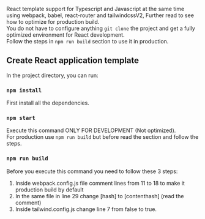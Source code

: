 React template support for Typescript and Javascript at the same time using webpack, babel, react-router and tailwindcssV2, Further read to see how to optimize for production build.<br/>
You do not have to configure anything `git clone` the project and get a fully optimized environment for React development.<br/>
Follow the steps in `npm run build` section to use it in production.<br/>

## Create React application template

In the project directory, you can run:

### `npm install`

First install all the dependencies.<br />

### `npm start`

Execute this command ONLY FOR DEVELOPMENT (Not optimized).<br/>
For production use `npm run build` but before read the section and follow the steps.

### `npm run build`

Before you execute this command you need to follow these 3 steps: <br/>

1. Inside webpack.config.js file comment lines from 11 to 18 to make it production build by default<br/>
2. In the same file in line 29 change [hash] to [contenthash] (read the comment)<br/>
3. Inside tailwind.config.js change line 7 from false to true.
